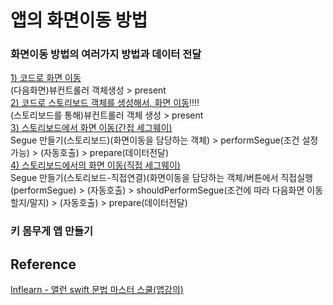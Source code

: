 # 앱의 화면이동 방법
### 화면이동 방법의 여러가지 방법과 데이터 전달
[1) 코드로 화면 이동](https://github.com/ZE-R0-1/Swift-TIL/blob/main/AppPractice/4-%ED%99%94%EB%A9%B4%EC%9D%B4%EB%8F%99%EA%B3%BC%20%EB%8D%B0%EC%9D%B4%ED%84%B0%20%EC%A0%84%EB%8B%AC/1.%20%EC%BD%94%EB%93%9C%EB%A1%9C%20%ED%99%94%EB%A9%B4%20%EC%9D%B4%EB%8F%99.md)  
(다음화면)뷰컨트롤러 객체생성 > present  
[2) 코드로 스토리보드 객체를 생성해서, 화면 이동](https://github.com/ZE-R0-1/Swift-TIL/blob/main/AppPractice/4-%ED%99%94%EB%A9%B4%EC%9D%B4%EB%8F%99%EA%B3%BC%20%EB%8D%B0%EC%9D%B4%ED%84%B0%20%EC%A0%84%EB%8B%AC/2.%20%EC%BD%94%EB%93%9C%EB%A1%9C%20%EC%8A%A4%ED%86%A0%EB%A6%AC%EB%B3%B4%EB%93%9C%20%EA%B0%9D%EC%B2%B4%EB%A5%BC%20%EC%83%9D%EC%84%B1%ED%95%B4%EC%84%9C%2C%20%ED%99%94%EB%A9%B4%20%EC%9D%B4%EB%8F%99.md)!!!!  
(스토리보드를 통해)뷰컨트롤러 객체 생성 > present  
[3) 스토리보드에서 화면 이동(간접 세그웨이)](https://github.com/ZE-R0-1/Swift-TIL/blob/main/AppPractice/4-%ED%99%94%EB%A9%B4%EC%9D%B4%EB%8F%99%EA%B3%BC%20%EB%8D%B0%EC%9D%B4%ED%84%B0%20%EC%A0%84%EB%8B%AC/3.%20%EC%8A%A4%ED%86%A0%EB%A6%AC%EB%B3%B4%EB%93%9C%EC%97%90%EC%84%9C%20%ED%99%94%EB%A9%B4%20%EC%9D%B4%EB%8F%99(%EA%B0%84%EC%A0%91%20%EC%84%B8%EA%B7%B8%EC%9B%A8%EC%9D%B4).md)  
Segue 만들기(스토리보드)(화면이동을 담당하는 객체) > performSegue(조건 설정 가능) > (자동호출) > prepare(데이터전달)  
[4) 스토리보드에서의 화면 이동(직접 세그웨이)](https://github.com/ZE-R0-1/Swift-TIL/blob/main/AppPractice/4-%ED%99%94%EB%A9%B4%EC%9D%B4%EB%8F%99%EA%B3%BC%20%EB%8D%B0%EC%9D%B4%ED%84%B0%20%EC%A0%84%EB%8B%AC/4.%20%EC%8A%A4%ED%86%A0%EB%A6%AC%EB%B3%B4%EB%93%9C%EC%97%90%EC%84%9C%EC%9D%98%20%ED%99%94%EB%A9%B4%20%EC%9D%B4%EB%8F%99(%EC%A7%81%EC%A0%91%20%EC%84%B8%EA%B7%B8%EC%9B%A8%EC%9D%B4).md)  
Segue 만들기(스토리보드-직접연결)(화면이동을 담당하는 객체/버튼에서 직접실행(performSegue) > (자동호출) > shouldPerformSegue(조건에 따라 다음화면 이동할지/말지) > (자동호출) > prepare(데이터전달)  
### 키 몸무게 앱 만들기

## Reference 
[Inflearn - 앨런 swift 문법 마스터 스쿨(앱강의)](https://www.inflearn.com/course/%EC%8A%A4%EC%9C%84%ED%94%84%ED%8A%B8-%EB%AC%B8%EB%B2%95-%EB%A7%88%EC%8A%A4%ED%84%B0-%EC%8A%A4%EC%BF%A8-%EC%95%B1%EB%A7%8C%EB%93%A4%EA%B8%B0)
